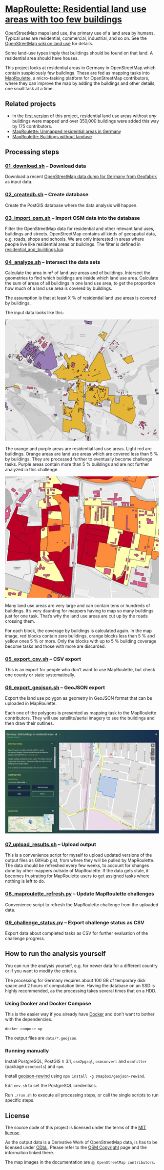 # [MapRoulette: Residential land use areas with too few buildings](https://maproulette.org/browse/projects/41947)

OpenStreetMap maps land use, the primary use of a land area by humans.
Typical uses are residential, commercial, industrial, and so on. See the
[OpenStreetMap wiki on land use](https://wiki.openstreetmap.org/wiki/Key:landuse)
for details.

Some land-use types imply that buildings should be found on that land. A
residential area should have houses.

This project looks at residential areas in Germany in OpenStreetMap which
contain suspiciously few buildings. These are fed as mapping tasks into
[MapRoulette](https://maproulette.org/browse/projects/41947), a
micro-tasking platform for OpenStreetMap contributors, where they can improve
the map by adding the buildings and other details, one small task at a time.


## Related projects

* In the
  [first version](https://github.com/hfs/landuse_without_buildings/releases/tag/1.0.0)
  of this project, residential land use areas without *any* buildings were
  mapped and over 350,000 buildings were added this way by 175 contributors.
* [MapRoulette: Unmapped residential areas in Germany](https://github.com/hfs/unmapped-census)
* [MapRoulette: Buildings without landuse](https://github.com/hfs/buildings_without_landuse)


## Processing steps

### [01_download.sh](01_download.sh) – Download data

Download a recent
[OpenStreetMap data dump for Germany from Geofabrik](https://download.geofabrik.de/europe/germany.html)
as input data.

### [02_createdb.sh](02_createdb.sh) – Create database

Create the PostGIS database where the data analysis will happen.

### [03_import_osm.sh](03_import_osm.sh) – Import OSM data into the database

Filter the OpenStreetMap data for residential and other relevant land uses,
buildings and streets. OpenStreetMap contains all kinds of geospatial data,
e.g. roads, shops and schools. We are only interested in areas where people
live like residential areas or buildings. The filter is defined in
[residential_and_buildings.lua](residential_and_buildings.lua).

### [04_analyze.sh](04_analyze.sh) – Intersect the data sets

Calculate the area in m² of land use areas and of buildings. Intersect the
geometries to find which buildings are inside which land use area. Calculate
the sum of areas of all buildings in one land use area, to get the proportion
how much of a land use area is covered by buildings.

The assumption is that at least X % of residential land use areas is covered by
buildings.

The input data looks like this:

![Map of land use areas and buildings](doc/landuse_buildings.jpg)

The orange and purple areas are residential land use areas. Light red are
buildings. Orange areas are land use areas which are covered less than 5 % by
buildings. They are processed further to eventually become challenge tasks.
Purple areas contain more than 5 % buildings and are not further analyzed in
this challenge.

![Map of land use areas split by streets](doc/landuse_split.jpg)

Many land use areas are very large and can contain tens or hundreds of
buildings. It’s very daunting for mappers having to map so many buildings just
for one task. That’s why the land use areas are cut up by the roads crossing
them.

For each block, the coverage by buildings is calculated again. In the map
image, red blocks contain zero buildings, orange blocks less than 5 % and
yellow ones 5 % or more. Only the blocks with up to 5 % building coverage
become tasks and those with more are discarded.

### [05_export_csv.sh](05_export_csv.sh) – CSV export

This is an export for people who don’t want to use MapRoulette, but check one
county or state systematically.

### [06_export_geojson.sh](06_export_geojson.sh) – GeoJSON export

Export the land use polygon as geometry in GeoJSON format that can be uploaded
in MapRoulette.

Each one of the polygons is presented as mapping task to the MapRoulette
contributors. They will use satellite/aerial imagery to see the buildings and
then draw their outlines.

![MapRoulette screenshot](doc/maproulette.jpg)

### [07_upload_results.sh](07_upload_results.sh) – Upload output

This is a convenience script for myself to upload updated versions of the
output files as GitHub gist, from where they will be pulled by MapRoulette. The
data should be refreshed every few weeks, to account for changes done by other
mappers outside of MapRoulette. If the data gets stale, it becomes frustrating
for MapRoulette users to get assigned tasks where nothing is left to do.

### [08_maproulette_refresh.py](08_maproulette_refresh.py) – Update MapRoulette challenges

Convenience script to refresh the MapRoulette challenge from the uploaded data.

### [09_challenge_status.py](09_challenge_status.py) – Export challenge status as CSV

Export data about completed tasks as CSV for further evaluation of the challenge progress.


## How to run the analysis yourself

You can run the analysis yourself, e.g. for newer data for a different country
or if you want to modify the criteria.

The processing for Germany requires about 100 GB of temporary disk space and 2
hours of computation time. Having the database on an SSD is highly recommended,
as the processing takes several times that on a HDD.

### Using Docker and Docker Compose

This is the easier way if you already have [Docker](https://www.docker.com/)
and don’t want to bother with the dependencies.

```
docker-compose up
```

The output files are `data/*.geojson`.

### Running manually

Install PostgreSQL, PostGIS ≥ 3.1, `osm2pgsql`, `osmconvert` and `osmfilter`
(package `osmctools`) and `npm`.

Install [geojson-rewind](https://github.com/mapbox/geojson-rewind)
using `npm install -g @mapbox/geojson-rewind`.

Edit `env.sh` to set the PostgreSQL credentials.

Run `./run.sh` to execute all processing steps, or call the single scripts to
run specific steps.


## License

The source code of this project is licensed under the terms of the
[MIT license](LICENSE).

As the output data is a Derivative Work of OpenStreetMap data, is has to be
licensed under [ODbL](https://opendatacommons.org/licenses/odbl/). Please refer
to the [OSM Copyright](https://www.openstreetmap.org/copyright/) page and the
information linked there.

The map images in the documentation are `Ⓒ OpenStreetMap contributors`.

